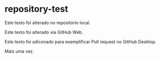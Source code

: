 # repository-test
Este texto foi alterado no repositório local.

Este texto foi alterado via GitHub Web.

Este texto foi adiconado para exemplificar Pull request no GitHub Desktop.

Mais uma vez.
